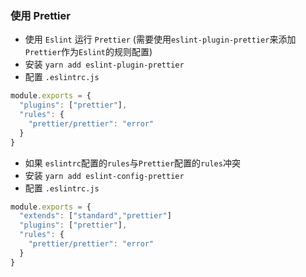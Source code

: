 ### 使用 Prettier

- 使用 `Eslint` 运行 `Prettier` (需要使用`eslint-plugin-prettier`来添加`Prettier`作为`Eslint`的规则配置)
- 安装 `yarn add eslint-plugin-prettier`
- 配置 `.eslintrc.js`
```js
module.exports = {
  "plugins": ["prettier"],
  "rules": {
    "prettier/prettier": "error"
  }
}
```
- 如果 `eslintrc`配置的`rules`与`Prettier`配置的`rules`冲突
- 安装 `yarn add eslint-config-prettier`
- 配置 `.eslintrc.js`
```js
module.exports = {
  "extends": ["standard","prettier"]
  "plugins": ["prettier"],
  "rules": {
    "prettier/prettier": "error"
  }
}
```